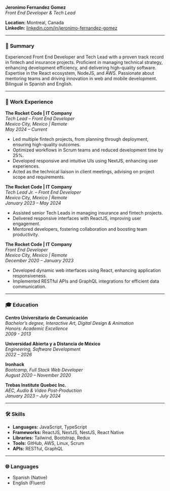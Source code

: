 **Jeronimo Fernandez Gomez**  
*Front End Developer & Tech Lead*

**Location:** Montreal, Canada  
**LinkedIn:** [linkedin.com/in/jeronimo-fernandez-gomez](https://linkedin.com/in/jeronimo-fernandez-gomez)  

---

### 🌟 **Summary**
Experienced Front End Developer and Tech Lead with a proven track record in fintech and insurance projects. Proficient in managing technical strategy, enhancing development efficiency, and delivering high-quality software. Expertise in the React ecosystem, NodeJS, and AWS. Passionate about mentoring teams and driving innovation in web and mobile development. Bilingual in Spanish and English.

---

### 💼 **Work Experience**

**The Rocket Code | IT Company**  
*Tech Lead – Front End Developer*  
*Mexico City, Mexico | Remote*  
*May 2024 – Current*

- Led multiple fintech projects, from planning through deployment, ensuring high-quality outcomes.
- Optimized workflows in Scrum teams and reduced development time by 25%.
- Developed responsive and intuitive UIs using NextJS, enhancing user experiences.
- Acted as the technical liaison in client meetings, advising on project scope and requirements.

**The Rocket Code | IT Company**  
*Tech Lead Jr. – Front End Developer*  
*Mexico City, Mexico | Remote*  
*January 2023 – May 2024*

- Assisted senior Tech Leads in managing insurance and fintech projects.
- Delivered responsive interfaces with ReactJS, improving user engagement.
- Mentored developers, fostering collaboration and boosting team productivity.

**The Rocket Code | IT Company**  
*Front End Developer*  
*Mexico City, Mexico | Remote*  
*December 2020 – January 2023*

- Developed dynamic web interfaces using React, enhancing application responsiveness.
- Implemented RESTful APIs and GraphQL integrations for efficient data communication.

---

### 🎓 **Education**

**Centro Universitario de Comunicación**  
*Bachelor’s degree, Interactive Art, Digital Design & Animation*  
*Honors: Academic Excellence*  
*2009 - 2013*

**Universidad Abierta y a Distancia de México**  
*Engineering, Software Development*  
*2022 – 2026*

**Ironhack**  
*Bootcamp, Full Stack Web Developer*  
*August 2020 – November 2020*

**Trebas Institute Quebec Inc.**  
*AEC, Audio & Video Post-Production*  
*January 2023 – July 2024*

---

### 🛠 **Skills**

- **Languages:** JavaScript, TypeScript
- **Frameworks:** ReactJS, NextJS, NestJS, React Native
- **Libraries:** Tailwind, Bootstrap, Redux
- **Tools:** GitHub, AWS, Linux, Scrum
- **APIs:** RESTful, GraphQL

---

### 🌐 **Languages**

- Spanish (Native)
- English (Fluent)
